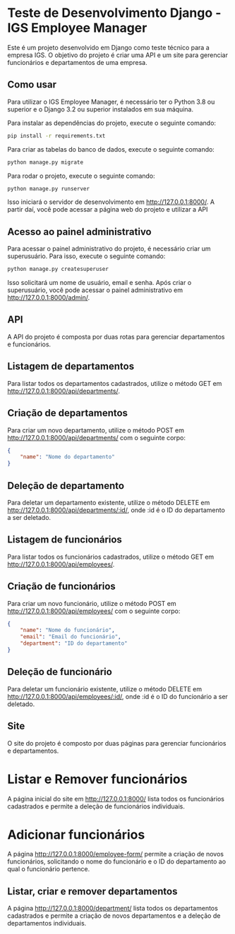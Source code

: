 # Teste de Desenvolvimento Django - IGS Employee Manager
Este é um projeto desenvolvido em Django como teste técnico para a empresa IGS. O objetivo do projeto é criar uma API e um site para gerenciar funcionários e departamentos de uma empresa.

## Como usar
Para utilizar o IGS Employee Manager, é necessário ter o Python 3.8 ou superior e o Django 3.2 ou superior instalados em sua máquina.

Para instalar as dependências do projeto, execute o seguinte comando:
```bash
pip install -r requirements.txt
```

Para criar as tabelas do banco de dados, execute o seguinte comando:
```bash
python manage.py migrate
```

Para rodar o projeto, execute o seguinte comando:
```bash
python manage.py runserver
```

Isso iniciará o servidor de desenvolvimento em http://127.0.0.1:8000/. A partir daí, você pode acessar a página web do projeto e utilizar a API

## Acesso ao painel administrativo
Para acessar o painel administrativo do projeto, é necessário criar um superusuário. Para isso, execute o seguinte comando:
```bash
python manage.py createsuperuser
```
Isso solicitará um nome de usuário, email e senha. Após criar o superusuário, você pode acessar o painel administrativo em  http://127.0.0.1:8000/admin/.

## API
A API do projeto é composta por duas rotas para gerenciar departamentos e funcionários.

## Listagem de departamentos
Para listar todos os departamentos cadastrados, utilize o método GET em http://127.0.0.1:8000/api/departments/.

## Criação de departamentos
Para criar um novo departamento, utilize o método POST em http://127.0.0.1:8000/api/departments/ com o seguinte corpo:
```json
{
    "name": "Nome do departamento"
}
```

## Deleção de departamento
Para deletar um departamento existente, utilize o método DELETE em http://127.0.0.1:8000/api/departments/:id/, onde :id é o ID do departamento a ser deletado.

## Listagem de funcionários
Para listar todos os funcionários cadastrados, utilize o método GET em http://127.0.0.1:8000/api/employees/.

## Criação de funcionários
Para criar um novo funcionário, utilize o método POST em http://127.0.0.1:8000/api/employees/ com o seguinte corpo:
```json
{
    "name": "Nome do funcionário",
    "email": "Email do funcionário",
    "department": "ID do departamento"
}
```

## Deleção de funcionário
Para deletar um funcionário existente, utilize o método DELETE em http://127.0.0.1:8000/api/employees/:id/, onde :id é o ID do funcionário a ser deletado.

## Site
O site do projeto é composto por duas páginas para gerenciar funcionários e departamentos.

# Listar e Remover funcionários
A página inicial do site em http://127.0.0.1:8000/ lista todos os funcionários cadastrados e permite a deleção de funcionários individuais.

# Adicionar funcionários
A página http://127.0.0.1:8000/employee-form/ permite a criação de novos funcionários, solicitando o nome do funcionário e o ID do departamento ao qual o funcionário pertence.

## Listar, criar e remover departamentos
A página http://127.0.0.1:8000/department/ lista todos os departamentos cadastrados e permite a criação de novos departamentos e a deleção de departamentos individuais.

